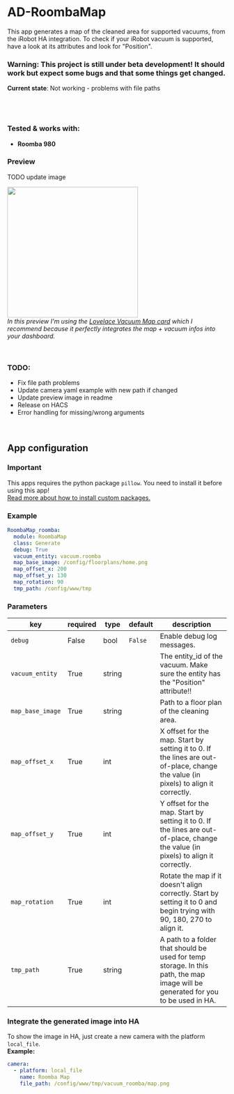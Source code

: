 # AD-RoombaMap

This app generates a map of the cleaned area for supported vacuums, from the iRobot HA integration.
To check if your iRobot vacuum is supported, have a look at its attributes and look for "Position". 

### Warning: This project is still under beta development! It should work but expect some bugs and that some things get changed.
**Current state**: Not working - problems with file paths
<br><br><br><br>

### Tested & works with:
- **Roomba 980**

### Preview
TODO update image

<img src="https://github.com/Xitee1/AppDaemon-useful-apps/assets/59659167/823517c2-d144-49ed-8333-e6b889889b78" height="300"><br>
_In this preview I'm using the [Lovelace Vacuum Map card](https://github.com/PiotrMachowski/lovelace-xiaomi-vacuum-map-card) which I recommend because it perfectly integrates the map + vacuum infos into your dashboard._


<br>

### TODO:
- Fix file path problems
- Update camera yaml example with new path if changed
- Update preview image in readme
- Release on HACS
- Error handling for missing/wrong arguments

<br>

## App configuration
### Important
This apps requires the python package `pillow`. You need to install it before using this app!<br>
[Read more about how to install custom packages.](https://github.com/Xitee1/AppDaemon-useful-apps/blob/main/INSTALL_PY_PACKAGES.md)

### Example
```yaml
RoombaMap_roomba:
  module: RoombaMap
  class: Generate
  debug: True
  vacuum_entity: vacuum.roomba
  map_base_image: /config/floorplans/home.png
  map_offset_x: 200
  map_offset_y: 130
  map_rotation: 90
  tmp_path: /config/www/tmp
```

### Parameters
| key              | required | type   | default | description                                                                                                                        |
|------------------|----------|--------|---------|------------------------------------------------------------------------------------------------------------------------------------|
| `debug`          | False    | bool   | `False` | Enable debug log messages.                                                                                                         |
| `vacuum_entity`  | True     | string |         | The entity_id of the vacuum. Make sure the entity has the "Position" attribute!!                                                   |
| `map_base_image` | True     | string |         | Path to a floor plan of the cleaning area.                                                                                         |
| `map_offset_x`   | True     | int    |         | X offset for the map. Start by setting it to 0. If the lines are out-of-place, change the value (in pixels) to align it correctly. |
| `map_offset_y`   | True     | int    |         | Y offset for the map. Start by setting it to 0. If the lines are out-of-place, change the value (in pixels) to align it correctly. |
| `map_rotation`   | True     | int    |         | Rotate the map if it doesn't align correctly. Start by setting it to 0 and begin trying with 90, 180, 270 to align it.             |
| `tmp_path`       | True     | string |         | A path to a folder that should be used for temp storage. In this path, the map image will be generated for you to be used in HA.   |

### Integrate the generated image into HA
To show the image in HA, just create a new camera with the platform `local_file`.<br>
**Example:**
```yaml
camera:
  - platform: local_file
    name: Roomba Map
    file_path: /config/www/tmp/vacuum_roomba/map.png
```
